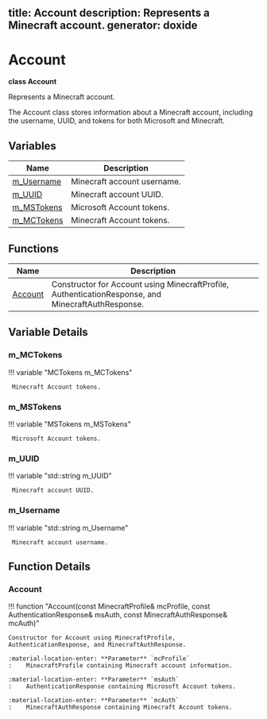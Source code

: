 title: Account
description: Represents a Minecraft account.
generator: doxide
---


# Account

**class Account**



Represents a Minecraft account.

The Account class stores information about a Minecraft account,
including the username, UUID, and tokens for both Microsoft and Minecraft.


## Variables

| Name | Description |
| ---- | ----------- |
| [m_Username](#m_Username) |  Minecraft account username. |
| [m_UUID](#m_UUID) |  Minecraft account UUID. |
| [m_MSTokens](#m_MSTokens) |  Microsoft Account tokens. |
| [m_MCTokens](#m_MCTokens) |  Minecraft Account tokens. |

## Functions

| Name | Description |
| ---- | ----------- |
| [Account](#Account) | Constructor for Account using MinecraftProfile, AuthenticationResponse, and MinecraftAuthResponse. |

## Variable Details

### m_MCTokens<a name="m_MCTokens"></a>

!!! variable "MCTokens m_MCTokens"

     Minecraft Account tokens.

### m_MSTokens<a name="m_MSTokens"></a>

!!! variable "MSTokens m_MSTokens"

     Microsoft Account tokens.

### m_UUID<a name="m_UUID"></a>

!!! variable "std::string m_UUID"

     Minecraft account UUID.

### m_Username<a name="m_Username"></a>

!!! variable "std::string m_Username"

     Minecraft account username.

## Function Details

### Account<a name="Account"></a>
!!! function "Account(const MinecraftProfile&amp; mcProfile, const AuthenticationResponse&amp; msAuth, const MinecraftAuthResponse&amp; mcAuth)"

    
    
    Constructor for Account using MinecraftProfile, AuthenticationResponse, and MinecraftAuthResponse.
    
    :material-location-enter: **Parameter** `mcProfile`
    :    MinecraftProfile containing Minecraft account information.
    
    :material-location-enter: **Parameter** `msAuth`
    :    AuthenticationResponse containing Microsoft Account tokens.
    
    :material-location-enter: **Parameter** `mcAuth`
    :    MinecraftAuthResponse containing Minecraft Account tokens.
        


